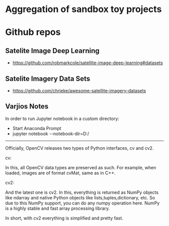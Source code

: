 # Aggregation of sandbox toy projects

# Github repos
## Satelite Image Deep Learning
* https://github.com/robmarkcole/satellite-image-deep-learning#datasets
## Satelite Imagery Data Sets
* https://github.com/chrieke/awesome-satellite-imagery-datasets

## Varjios Notes

In order to run Jupyter notebook in a custom directory:
- Start Anaconda Prompt
- jupyter notebook --notebook-dir=D:/

--------------------------------------------------------------------------
Officially, OpenCV releases two types of Python interfaces, cv and cv2.

cv:

In this, all OpenCV data types are preserved as such. For example, when loaded, images are of format cvMat, same as in C++.

cv2:

And the latest one is cv2. In this, everything is returned as NumPy objects like ndarray and native Python objects like lists,tuples,dictionary, etc. So due to this NumPy support, you can do any numpy operation here. NumPy is a highly stable and fast array processing library.

In short, with cv2 everything is simplified and pretty fast.

